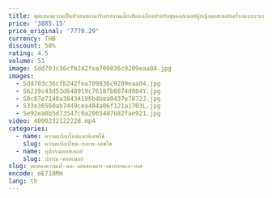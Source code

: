 ```yaml
---
title: ชุดแสดงความเป็นตัวตนของมารีเดรสงานเลี้ยงสีแดงเลือดสำหรับชุดคอสเพลย์ผู้หญิงคอสเพลย์เครื่องแบบงานปาร์ตี้ฮาโลวีน
price: '3885.15'
price_original: '7770.29'
currency: THB
discount: 50%
rating: 4.5
volume: 51
image: Sdd703c36cfb242fea709836c9209eaa04.jpg
images:
  - Sdd703c36cfb242fea709836c9209eaa04.jpg
  - S6239c43d53d648919c7618fb0874d084Y.jpg
  - S0c87e7140a38434196b4bea0437e7872J.jpg
  - S33e36560ab7449cea484a06f121a1703L.jpg
  - Se92ea0b5d73547c0a2865407682fae921.jpg
video: 4000232122228.mp4
categories:
  - name: ความแปลกใหม่และพิเศษใช้
    slug: ความแปลกใหม-และพ-เศษใช
  - name: อุปกรณ์คอสเพลย์
    slug: ปกรณ-คอสเพลย
slug: ดแสดงความเป-นต-วตนของมาร-เดรสงานเล-ยงส
encode: oE718Mm
lang: th
---
```

  